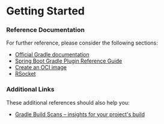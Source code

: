 # Getting Started

### Reference Documentation
For further reference, please consider the following sections:

* [Official Gradle documentation](https://docs.gradle.org)
* [Spring Boot Gradle Plugin Reference Guide](https://docs.spring.io/spring-boot/3.3.3/gradle-plugin)
* [Create an OCI image](https://docs.spring.io/spring-boot/3.3.3/gradle-plugin/packaging-oci-image.html)
* [RSocket](https://rsocket.io/)

### Additional Links
These additional references should also help you:

* [Gradle Build Scans – insights for your project's build](https://scans.gradle.com#gradle)

